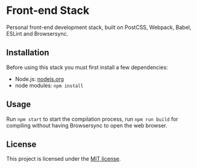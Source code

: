 # Front-end Stack

Personal front-end development stack, built on PostCSS, Webpack, Babel, ESLint
and Browsersync.

## Installation

Before using this stack you must first install a few dependencies:

- Node.js: [nodejs.org](https://nodejs.org/en/)
- node modules: `npm install`

## Usage

Run `npm start` to start the compilation process, run `npm run build` for
compiling without having Browsersync to open the web browser.

## License

This project is licensed under the [MIT license](LICENSE).
